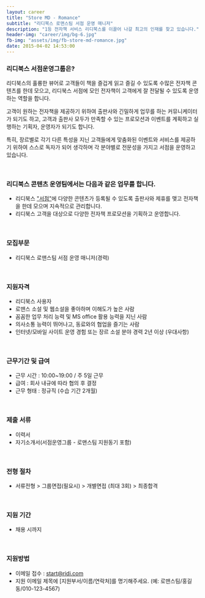 ```yaml
---
layout: career
title: "Store MD - Romance"
subtitle: "리디북스 로맨스팀 서점 운영 매니저"
description: "1등 전자책 서비스 리디북스를 이끌어 나갈 최고의 인재를 찾고 있습니다."
header-img: "career/img/bg-6.jpg"
fb-img: "assets/img/fb-store-md-romance.jpg"
date: 2015-04-02 14:53:00
---
```



### 리디북스 서점운영그룹은?

리디북스의 훌륭한 뷰어로 고객들이 책을 즐겁게 읽고 즐길 수 있도록 수많은 전자책 콘텐츠를 한데 모으고, 리디북스 서점에 모인 전자책이 고객에게 잘 전달될 수 있도록 운영하는 역할을 합니다.

고객이 원하는 전자책을 제공하기 위하여 출판사와 긴밀하게 업무를 하는 커뮤니케이터가 되기도 하고, 고객과 출판사 모두가 만족할 수 있는 프로모션과 이벤트를 계획하고 실행하는 기획자, 운영자가 되기도 합니다.

특히, 장르별로 각기 다른 특성을 지닌 고객들에게 맞춤화된 이벤트와 서비스를 제공하기 위하여 스스로 독자가 되어 생각하며 각 분야별로 전문성을 가지고 서점을 운영하고 있습니다.

<br>

### 리디북스 콘텐츠 운영팀에서는 다음과 같은 업무를 합니다.

* 리디북스 ["서점"](http://ridibooks.com)에 다양한 콘텐츠가 등록될 수 있도록 출판사와 제휴를 맺고 전자책을 한데 모으며 지속적으로 관리합니다.
* 리디북스 고객을 대상으로 다양한 전자책 프로모션을 기획하고 운영합니다.

<br>

### 모집부문
* 리디북스 로맨스팀 서점 운영 매니저(경력)

<br>

### 지원자격

* 리디북스 사용자
* 로맨스 소설  및 웹소설을 좋아하며 이해도가 높은 사람
* 꼼꼼한 업무 처리 능력 및 MS office 활용 능력을 지닌 사람
* 의사소통 능력이 뛰어나고, 동료와의 협업을 즐기는 사람
* 인터넷/모바일 사이트 운영 경험 또는 장르 소설 분야 경력 2년 이상 (우대사항)

<br>

### 근무기간 및 급여

* 근무 시간 : 10:00~19:00 / 주 5일 근무
* 급여 : 회사 내규에 따라 협의 후 결정
* 근무 형태 : 정규직 (수습 기간 2개월)

<br>

### 제출 서류

* 이력서
* 자기소개서(서점운영그룹 - 로맨스팀 지원동기 포함)

<br>

### 전형 절차

* 서류전형 > 그룹면접(필요시) > 개별면접 (최대 3회) > 최종합격

<br>

### 지원 기간

* 채용 시까지

<br>

### 지원방법

* 이메일 접수 : <a href="mailto:start@ridi.com">start@ridi.com</a>
* 지원 이메일 제목에 [지원부서/이름/연락처]를 명기해주세요.
  (예: 로맨스팀/홍길동/010-123-4567)
